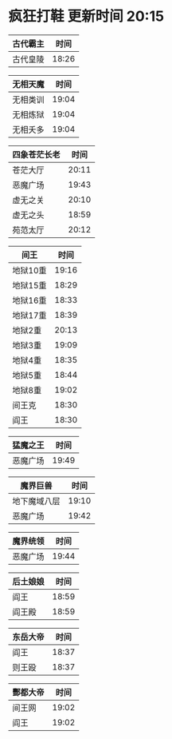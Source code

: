 # 疯狂打鞋 更新时间 20:15

| 古代霸主   | 时间    |
|--------|-------|
| 古代皇陵 | 18:26 |

| 无相天魔   | 时间    |
|--------|-------|
| 无相类训 | 19:04 |
| 无相炼狱 | 19:04 |
| 无相夭多 | 19:04 |

| 四象苍茫长老   | 时间    |
|--------|-------|
| 苍茫大厅 | 20:11 |
| 恶魔广场 | 19:43 |
| 虚无之关 | 20:10 |
| 虚无之头 | 18:59 |
| 苑范太厅 | 20:12 |

| 间王   | 时间    |
|--------|-------|
| 地狱10重 | 19:16 |
| 地狱15重 | 18:29 |
| 地狱16重 | 18:33 |
| 地狱17重 | 18:39 |
| 地狱2重 | 20:13 |
| 地狱3重 | 19:09 |
| 地狱4重 | 18:35 |
| 地狱5重 | 18:44 |
| 地狱8重 | 19:02 |
| 间王克 | 18:30 |
| 阎王 | 18:30 |

| 猛魔之王   | 时间    |
|--------|-------|
| 恶魔广场 | 19:49 |

| 魔界巨兽   | 时间    |
|--------|-------|
| 地下魔域八层 | 19:10 |
| 恶魔广场 | 19:42 |

| 魔界统领   | 时间    |
|--------|-------|
| 恶魔广场 | 19:44 |

| 后土娘娘   | 时间    |
|--------|-------|
| 阎王 | 18:59 |
| 阎王殿 | 18:59 |

| 东岳大帝   | 时间    |
|--------|-------|
| 阎王 | 18:37 |
| 则王殴 | 18:37 |

| 酆都大帝   | 时间    |
|--------|-------|
| 间王网 | 19:02 |
| 阎王 | 19:02 |